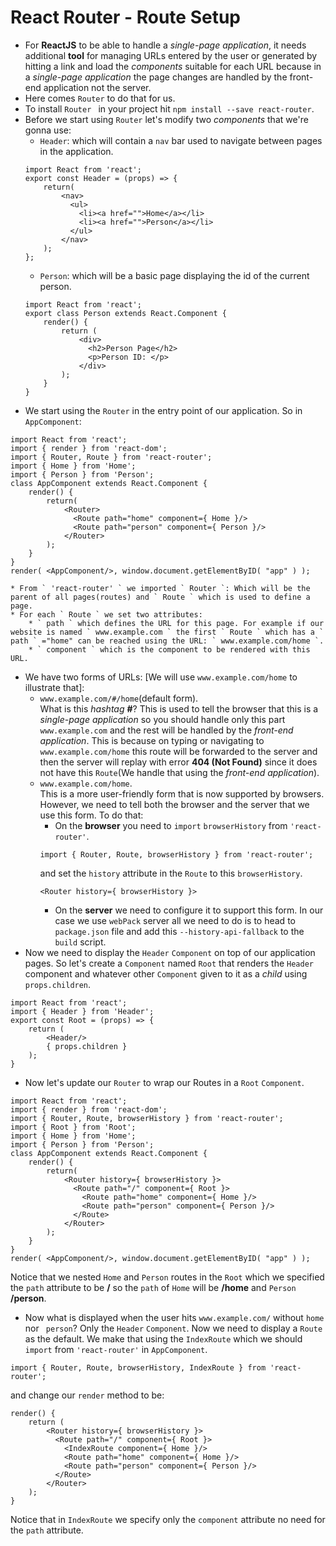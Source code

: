 # React Router - Route Setup
* For **ReactJS** to be able to handle a *single-page application*, it needs additional **tool** for managing URLs entered by the user or generated by hitting a link and load the *components* suitable for each URL because in a *single-page application* the page changes are handled by the front-end application not the server.
* Here comes ` Router ` to do that for us.
* To install `Router ` in your project hit ` npm install --save react-router `.
* Before we start using ` Router ` let's modify two *components* that we're gonna use:
    * ` Header `: which will contain a ` nav ` bar used to navigate between pages in the application.
    ```
    import React from 'react';
    export const Header = (props) => {
        return(
            <nav>
              <ul>
                <li><a href="">Home</a></li>
                <li><a href="">Person</a></li>
              </ul>
            </nav>
        );  
    };
    ```
    * ` Person `: which will be a basic page displaying the id of the current person.
    ```
    import React from 'react';
    export class Person extends React.Component {
        render() {
            return (
                <div>
                  <h2>Person Page</h2>
                  <p>Person ID: </p>
                </div>
            );
        }
    }
    ```
* We start using the ` Router ` in the entry point of our application. So in ` AppComponent `:
```
import React from 'react';
import { render } from 'react-dom';
import { Router, Route } from 'react-router';
import { Home } from 'Home';
import { Person } from 'Person';
class AppComponent extends React.Component {
    render() {
        return(
            <Router>
              <Route path="home" component={ Home }/>
              <Route path="person" component={ Person }/>
            </Router>
        );
    }
}
render( <AppComponent/>, window.document.getElementByID( "app" ) );
```
    * From ` 'react-router' ` we imported ` Router `: Which will be the parent of all pages(routes) and ` Route ` which is used to define a page.
    * For each ` Route ` we set two attributes:
        * ` path ` which defines the URL for this page. For example if our website is named ` www.example.com ` the first ` Route ` which has a ` path ` ="home" can be reached using the URL: ` www.example.com/home `.
        * ` component ` which is the component to be rendered with this URL.
* We have two forms of URLs: [We will use ` www.example.com/home ` to illustrate that]:
    * ` www.example.com/#/home `(default form).  
    What is this *hashtag* **#**?  This is used to tell the browser that this is a *single-page application* so you should handle only this part ` www.example.com ` and the rest will be handled by the *front-end application*. This is because on typing or navigating to ` www.example.com/home ` this route will be forwarded to the server and then the server will replay with error **404 (Not Found)** since it does not have this ` Route `(We handle that using the *front-end application*).  
    * ` www.example.com/home `.  
    This is a more user-friendly form that is now supported by browsers. However, we need to tell both the browser and the server that we use this form. To do that:
        * On the **browser** you need to ` import ` ` browserHistory ` from ` 'react-router' `.
        ```
        import { Router, Route, browserHistory } from 'react-router';
        ```
        and set the ` history ` attribute in the ` Route ` to this ` browserHistory `.
        ```
        <Router history={ browserHistory }>
        ```
        * On the **server** we need to configure it to support this form. In our case we use ` webPack ` server all we need to do is to head to ` package.json ` file and add this ` --history-api-fallback ` to the ` build ` script.
* Now we need to display the ` Header ` ` Component ` on top of our application pages. So let's create a ` Component ` named ` Root ` that renders the ` Header ` component and whatever other ` Component ` given to it as a *child* using ` props.children `.
```
import React from 'react';
import { Header } from 'Header';
export const Root = (props) => {
    return (
        <Header/>
        { props.children }
    );
}
```
* Now let's update our ` Router ` to wrap our Routes in a ` Root ` ` Component `.
```
import React from 'react';
import { render } from 'react-dom';
import { Router, Route, browserHistory } from 'react-router';
import { Root } from 'Root';
import { Home } from 'Home';
import { Person } from 'Person';
class AppComponent extends React.Component {
    render() {
        return(
            <Router history={ browserHistory }>
              <Route path="/" component={ Root }>
                <Route path="home" component={ Home }/>
                <Route path="person" component={ Person }/>
              </Route>
            </Router>
        );
    }
}
render( <AppComponent/>, window.document.getElementByID( "app" ) );
```
Notice that we nested ` Home ` and ` Person ` routes in the ` Root ` which we specified the ` path ` attribute to be **/** so the ` path ` of ` Home ` will be **/home** and ` Person ` **/person**.
* Now what is displayed when the user hits ` www.example.com/ ` without ` home ` nor ` person`? Only the ` Header ` ` Component `. Now we need to display a ` Route ` as the default. We make that using the ` IndexRoute ` which we should ` import ` from ` 'react-router' ` in ` AppComponent `.
```
import { Router, Route, browserHistory, IndexRoute } from 'react-router';
```  
and change our ` render ` method to be:
```
render() {
    return (
        <Router history={ browserHistory }>
          <Route path="/" component={ Root }>
            <IndexRoute component={ Home }/>
            <Route path="home" component={ Home }/>
            <Route path="person" component={ Person }/>
          </Route>
        </Router>
    );
}
```
Notice that in ` IndexRoute ` we specify only the ` component ` attribute no need for the ` path ` attribute.
